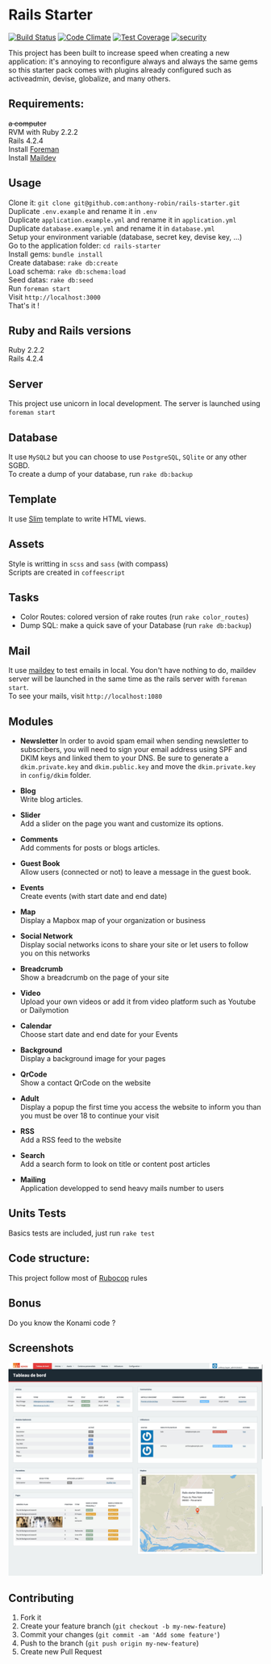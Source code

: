 Rails Starter
==============
[![Build Status](https://travis-ci.org/lr-agenceweb/rails-starter.svg?branch=master)](https://travis-ci.org/lr-agenceweb/rails-starter)
[![Code Climate](https://codeclimate.com/github/lr-agenceweb/rails-starter/badges/gpa.svg)](https://codeclimate.com/github/lr-agenceweb/rails-starter)
[![Test Coverage](https://codeclimate.com/github/lr-agenceweb/rails-starter/badges/coverage.svg)](https://codeclimate.com/github/lr-agenceweb/rails-starter/coverage)
[![security](https://hakiri.io/github/lr-agenceweb/rails-starter/master.svg)](https://hakiri.io/github/lr-agenceweb/rails-starter/master)

This project has been built to increase speed when creating a new application: it's annoying to reconfigure always and always the same gems so this starter pack comes with plugins already configured such as activeadmin, devise, globalize, and many others.

Requirements:
------------
~~a computer~~  
RVM with Ruby 2.2.2  
Rails 4.2.4  
Install [Foreman](https://github.com/ddollar/foreman)  
Install [Maildev](https://github.com/djfarrelly/MailDev)  

Usage
-----
Clone it: `git clone git@github.com:anthony-robin/rails-starter.git`  
Duplicate `.env.example` and rename it in `.env`  
Duplicate `application.example.yml` and rename it in `application.yml`  
Duplicate `database.example.yml` and rename it in `database.yml`  
Setup your environment variable (database, secret key, devise key, ...)  
Go to the application folder: `cd rails-starter`  
Install gems: `bundle install`  
Create database: `rake db:create`  
Load schema: `rake db:schema:load`  
Seed datas: `rake db:seed`  
Run `foreman start`  
Visit `http://localhost:3000`  
That's it !  

Ruby and Rails versions
-----------------------
Ruby 2.2.2  
Rails 4.2.4  

Server
------
This project use unicorn in local development. The server is launched using `foreman start`

Database
---------
It use `MySQL2` but you can choose to use `PostgreSQL`, `SQlite` or any other SGBD.  
To create a dump of your database, run `rake db:backup`

Template
--------
It use [Slim](https://github.com/slim-template/slim-rails) template to write HTML views.

Assets
-------
Style is writting in `scss` and `sass` (with compass)  
Scripts are created in `coffeescript`

<!-- In development and test environments, assets are stored in `local` but in staging and production, they are stored with `dropbox` using dropbox-paperclip gem. The advantage of storing in an external server is that you relieve your server storage. -->

Tasks
------
* Color Routes: colored version of rake routes (run `rake color_routes`)
* Dump SQL: make a quick save of your Database (run `rake db:backup`)

Mail
-----
It use [maildev](http://djfarrelly.github.io/MailDev/) to test emails in local. You don't have nothing to do, maildev server will be launched in the same time as the rails server with `foreman start`.  
To see your mails, visit `http://localhost:1080`


Modules
---------
* **Newsletter**
In order to avoid spam email when sending newsletter to subscribers, you will need to sign your email address using SPF and DKIM keys and linked them to your DNS.
Be sure to generate a `dkim.private.key` and `dkim.public.key` and move the `dkim.private.key` in `config/dkim` folder.

* **Blog**  
Write blog articles.

* **Slider**  
Add a slider on the page you want and customize its options.

* **Comments**  
Add comments for posts or blogs articles.

* **Guest Book**  
Allow users (connected or not) to leave a message in the guest book.

* **Events**  
Create events (with start date and end date)

* **Map**  
Display a Mapbox map of your organization or business

* **Social Network**  
Display social networks icons to share your site or let users to follow you on this networks

* **Breadcrumb**  
Show a breadcrumb on the page of your site

* **Video**  
Upload your own videos or add it from video platform such as Youtube or Dailymotion

* **Calendar**  
Choose start date and end date for your Events

* **Background**  
Display a background image for your pages

* **QrCode**  
Show a contact QrCode on the website

* **Adult**  
Display a popup the first time you access the website to inform you than you must be over 18 to continue your visit

* **RSS**  
Add a RSS feed to the website

* **Search**  
Add a search form to look on title or content post articles

* **Mailing**  
Application developped to send heavy mails number to users

Units Tests
-----------
Basics tests are included, just run `rake test`

Code structure:
---------------
This project follow most of [Rubocop](https://github.com/bbatsov/rubocop) rules

Bonus
------
Do you know the Konami code ?

Screenshots
-----------
![Activeadmin Dashboard example](vendor/assets/images/readme/dashboard_rails_starter.jpg)

Contributing
------------
1. Fork it
2. Create your feature branch (`git checkout -b my-new-feature`)
3. Commit your changes (`git commit -am 'Add some feature'`)
4. Push to the branch (`git push origin my-new-feature`)
5. Create new Pull Request